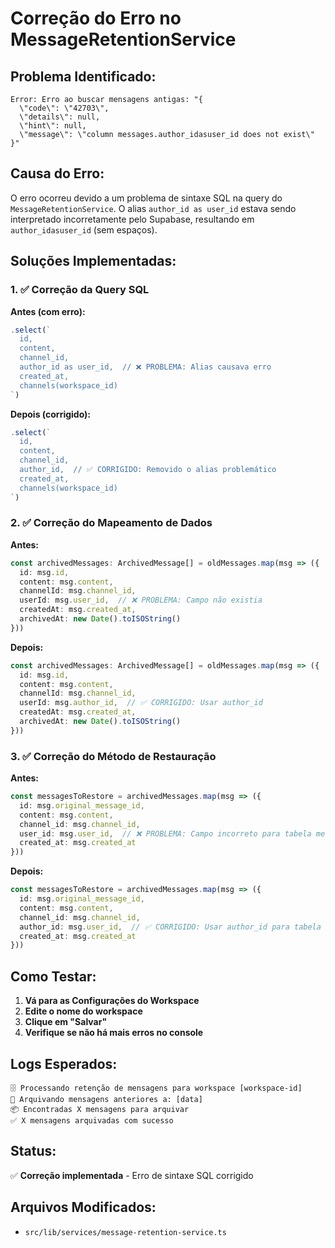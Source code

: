 # **Correção do Erro no MessageRetentionService**

## **Problema Identificado:**
```
Error: Erro ao buscar mensagens antigas: "{
  \"code\": \"42703\",
  \"details\": null,
  \"hint\": null,
  \"message\": \"column messages.author_idasuser_id does not exist\"
}"
```

## **Causa do Erro:**
O erro ocorreu devido a um problema de sintaxe SQL na query do `MessageRetentionService`. O alias `author_id as user_id` estava sendo interpretado incorretamente pelo Supabase, resultando em `author_idasuser_id` (sem espaços).

## **Soluções Implementadas:**

### **1. ✅ Correção da Query SQL**
**Antes (com erro):**
```typescript
.select(`
  id,
  content,
  channel_id,
  author_id as user_id,  // ❌ PROBLEMA: Alias causava erro
  created_at,
  channels(workspace_id)
`)
```

**Depois (corrigido):**
```typescript
.select(`
  id,
  content,
  channel_id,
  author_id,  // ✅ CORRIGIDO: Removido o alias problemático
  created_at,
  channels(workspace_id)
`)
```

### **2. ✅ Correção do Mapeamento de Dados**
**Antes:**
```typescript
const archivedMessages: ArchivedMessage[] = oldMessages.map(msg => ({
  id: msg.id,
  content: msg.content,
  channelId: msg.channel_id,
  userId: msg.user_id,  // ❌ PROBLEMA: Campo não existia
  createdAt: msg.created_at,
  archivedAt: new Date().toISOString()
}))
```

**Depois:**
```typescript
const archivedMessages: ArchivedMessage[] = oldMessages.map(msg => ({
  id: msg.id,
  content: msg.content,
  channelId: msg.channel_id,
  userId: msg.author_id,  // ✅ CORRIGIDO: Usar author_id
  createdAt: msg.created_at,
  archivedAt: new Date().toISOString()
}))
```

### **3. ✅ Correção do Método de Restauração**
**Antes:**
```typescript
const messagesToRestore = archivedMessages.map(msg => ({
  id: msg.original_message_id,
  content: msg.content,
  channel_id: msg.channel_id,
  user_id: msg.user_id,  // ❌ PROBLEMA: Campo incorreto para tabela messages
  created_at: msg.created_at
}))
```

**Depois:**
```typescript
const messagesToRestore = archivedMessages.map(msg => ({
  id: msg.original_message_id,
  content: msg.content,
  channel_id: msg.channel_id,
  author_id: msg.user_id,  // ✅ CORRIGIDO: Usar author_id para tabela messages
  created_at: msg.created_at
}))
```

## **Como Testar:**

1. **Vá para as Configurações do Workspace**
2. **Edite o nome do workspace**
3. **Clique em "Salvar"**
4. **Verifique se não há mais erros no console**

## **Logs Esperados:**
```
🗄️ Processando retenção de mensagens para workspace [workspace-id]
📅 Arquivando mensagens anteriores a: [data]
📦 Encontradas X mensagens para arquivar
✅ X mensagens arquivadas com sucesso
```

## **Status:**
✅ **Correção implementada** - Erro de sintaxe SQL corrigido

## **Arquivos Modificados:**
- `src/lib/services/message-retention-service.ts`
